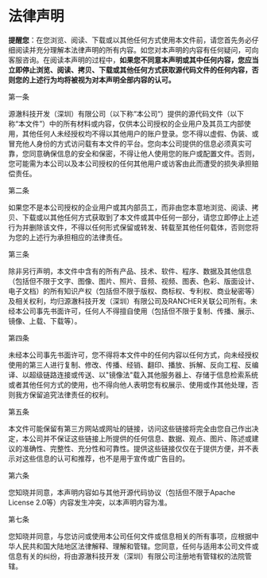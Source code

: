 # 法律声明

**提醒您**：在您浏览、阅读、下载或以其他任何方式使用本文件前，请您首先务必仔细阅读并充分理解本法律声明的所有内容。如您对本声明的内容有任何疑问，可向客服咨询。在阅读本声明的过程中，**如果您不同意本声明或其中任何内容，您应当立即停止浏览、阅读、拷贝、下载或其他任何方式获取源代码文件的任何内容，否则您的上述行为均将被视为对本声明全部内容的认可。**

第一条

源澈科技开发（深圳）有限公司（以下称“本公司“）提供的源代码文件（以下称“本文件”）中的所有材料或内容，仅供本公司授权的企业用户及其员工内部使用，其他任何人未经授权均不得以其他用户的账户登录。您不得以虚假、伪装、或冒充他人身份的方式访问载有本文件的平台。您向本公司提供的信息必须真实可靠，您同意确保信息的安全和保密，不得让他人使用您的账户或配置文件。否则，您可能需为本公司以及本公司授权的任何其他用户或访客由此而遭受的损失承担赔偿责任。

第二条

如果您不是本公司授权的企业用户或其内部员工，而非由您本意地浏览、阅读、拷贝、下载或以其他任何方式获取到了本文件或其中任何一部分，请您立即停止上述行为并删除该文件，不得以任何形式保留或转发、转载至其他任何载体，否则您将为您的上述行为承担相应的法律责任。

第三条

除非另行声明，本文件中含有的所有产品、技术、软件、程序、数据及其他信息（包括但不限于文字、图像、图片、照片、音频、视频、图表、色彩、版面设计、电子文档）的所有知识产权（包括但不限于版权、商标权、专利权、商业秘密等）及相关权利，均归源澈科技开发（深圳）有限公司及RANCHER关联公司所有。未经本公司事先书面许可，任何人不得擅自使用（包括但不限于复制、传播、展示、镜像、上载、下载等）。

第四条

未经本公司事先书面许可，您不得将本文件中的任何内容以任何方式，向未经授权使用的第三人进行复制、修改、传播、经销、翻印、播放、拆解、反向工程、反编译、以超级链路连接或传送、以"镜像法"载入其他服务器上、存储于信息检索系统或者其他任何方式的使用，也不得向他人表明您有权展示、使用或作其他处理，否则我方保留追究法律责任的权利。

第五条

本文件可能保留有第三方网站或网址的链接，访问这些链接将完全由您自己作出决定，本公司并不保证这些链接上所提供的任何信息、数据、观点、图片、陈述或建议的准确性、完整性、充分性和可靠性。提供这些链接仅仅在于提供方便，并不表示对这些信息的认可和推荐，也不是用于宣传或广告目的。

第六条

您知晓并同意，本声明内容如与其他开源代码协议（包括但不限于Apache License 2.0等）内容发生冲突，以本声明内容为准。

第七条

您知晓并同意，与您访问或使用本公司任何文件或信息相关的所有事项，应根据中华人民共和国大陆地区法律解释、理解和管辖。您同意，任何与适用本公司文件或信息有关的纠纷，将由源澈科技开发（深圳）有限公司注册地有管辖权的法院管辖。